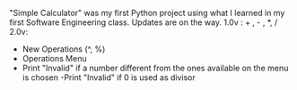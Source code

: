 "Simple Calculator" was my first Python project using what I learned in my first Software Engineering class.
Updates are on the way.
1.0v : + , - , *, /
2.0v:
- New Operations (^, %) 
- Operations Menu 
- Print "Invalid" if a number different from the ones available on the menu is chosen
-Print "Invalid" if 0 is used as divisor
